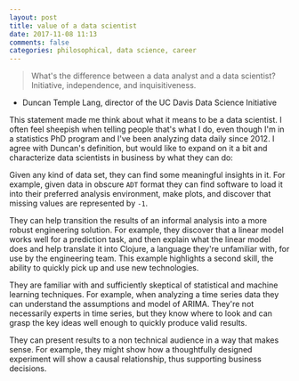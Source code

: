 ```yaml
---
layout: post
title: value of a data scientist
date: 2017-11-08 11:13
comments: false
categories: philosophical, data science, career
---
```


> What's the difference between a data analyst and a data scientist?
> Initiative, independence, and inquisitiveness.

- Duncan Temple Lang, director of the UC Davis Data Science Initiative

This statement made me think about what it means to be a data scientist.  I
often feel sheepish when telling people that's what I do, even though I'm
in a statistics PhD program and I've been analyzing data daily since 2012.
I agree with Duncan's definition, but would like to expand on it a bit and
characterize data scientists in business by what they can do:

Given any kind of data set, they can find some meaningful
insights in it. For example, given data in obscure `ADT` format they can find
software to load it into their preferred analysis environment, make plots,
and discover that missing values are represented by `-1`.

They can help transition the results of an informal analysis into a more
robust engineering solution. For example, they discover that a linear model
works well for a prediction task, and then explain what the linear model
does and help translate it into Clojure, a language they're unfamiliar
with, for use by the engineering team. This example highlights a second
skill, the ability to quickly pick up and use new technologies.

They are familiar with and sufficiently skeptical of statistical and
machine learning techniques. For example, when analyzing a time series data
they can understand the assumptions and model of ARIMA. They're not
necessarily experts in time series, but they know where to look and can
grasp the key ideas well enough to quickly produce valid results.

They can present results to a non technical audience in a way that makes
sense. For example, they might show how a thoughtfully designed experiment
will show a causal relationship, thus supporting business decisions.

